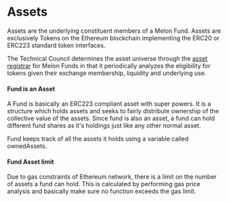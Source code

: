 # Assets

Assets are the underlying constituent members of a Melon Fund. Assets are exclusively Tokens on the Ethereum blockchain implementing the ERC20 or ERC223 standard token interfaces.

The Technical Council determines the asset universe through the [asset registrar](https://github.com/melonproject/documentation/blob/first-draft/chapters/asset_registrar.md) for Melon Funds in that it periodically analyzes the eligibility for tokens given their exchange membership, liquidity and underlying use.

#### Fund is an Asset

A Fund is basically an ERC223 compliant asset with super powers. It is a structure which holds assets and seeks to fairly distribute ownership of the collective value of the assets. Since fund is also an asset, a fund can hold different fund shares as it's holdings just like any other normal asset.

Fund keeps track of all the assets it holds using a variable called ownedAssets.

#### Fund Asset limit

Due to gas constraints of Ethereum network, there is a limit on the number of assets a fund can hold. This is calculated by performing gas price analysis and basically make sure no function exceeds the gas limit.
